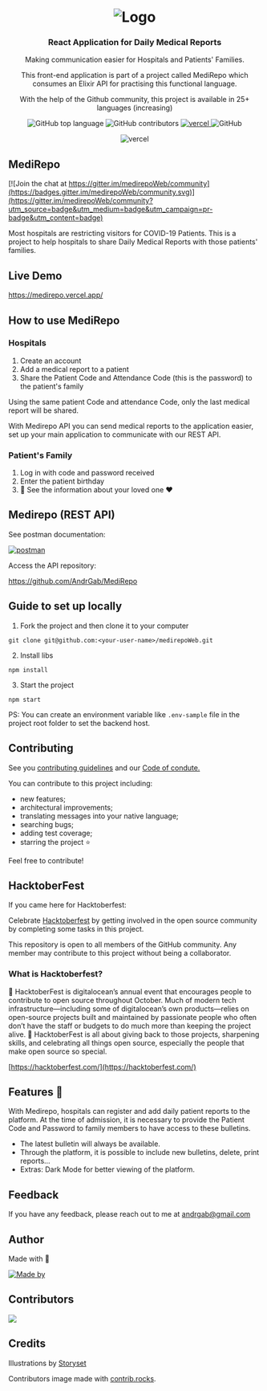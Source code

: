 <h1 align="center">
  <img alt="Logo" src="https://user-images.githubusercontent.com/57791712/194556500-f4291b47-325e-43b2-adb6-e224152fd327.png">
</h1>

<h3 align="center">
  React Application for Daily Medical Reports
</h3>
<p align="center">Making communication easier for Hospitals and Patients' Families.</p>
<p align="center">This front-end application is part of a project called MediRepo which consumes an Elixir API for practising this functional language.</p>

<p align="center">With the help of the Github community, this project is available in 25+ languages (increasing)</p>
<p align="center">
  <img alt="GitHub top language" src="https://img.shields.io/github/languages/top/Andrgab/medirepoWeb?color=6485e3&logo=React">
<img alt="GitHub contributors" src="https://img.shields.io/github/contributors/andrgab/medirepoweb">
  <a href="https://img.shields.io/github/deployments/andrgab/medirepoWeb/Production?label=Vercel&logo=Vercel" target="_blank" rel="noopener noreferrer">
    <img alt="vercel" src="https://img.shields.io/github/deployments/andrgab/medirepoWeb/Production?label=Vercel&logo=Vercel">
  </a>
  <img alt="GitHub" src="https://img.shields.io/github/license/Andrgab/medirepoWeb?color=ff69b4">
</p>

<p align="center">
    <img alt="vercel" src="https://user-images.githubusercontent.com/57791712/194555927-9c107aef-3682-4af5-b712-fe9478930b4e.png">
</p>

## MediRepo


[![Join the chat at https://gitter.im/medirepoWeb/community](https://badges.gitter.im/medirepoWeb/community.svg)](https://gitter.im/medirepoWeb/community?utm_source=badge&utm_medium=badge&utm_campaign=pr-badge&utm_content=badge)

Most hospitals are restricting visitors for COVID-19 Patients.
This is a project to help hospitals to share Daily Medical Reports with those patients' families.

## Live Demo

<a href="https://medirepo.vercel.app/" target="_blank" rel="noopener noreferrer">
    https://medirepo.vercel.app/
  </a>

## How to use MediRepo

### Hospitals

1. Create an account
2. Add a medical report to a patient
3. Share the Patient Code and Attendance Code (this is the password) to the patient's family

Using the same patient Code and attendance Code, only the last medical report will be shared.

With Medirepo API you can send medical reports to the application easier, set up your main application to communicate with our REST API.

### Patient's Family

1. Log in with code and password received
2. Enter the patient birthday
3. :tada: See the information about your loved one :heart:

## Medirepo (REST API)

See postman documentation:

[![postman](https://img.shields.io/badge/documentation%20in-postman-orange?logo=postman)](https://documenter.getpostman.com/view/15643514/TzzBpFsL) 

Access the API repository:

<a href="https://github.com/AndrGab/MediRepo" target="_blank" rel="noopener noreferrer">
https://github.com/AndrGab/MediRepo
  </a>

## Guide to set up locally

1. Fork the project and then clone it to your computer

```
git clone git@github.com:<your-user-name>/medirepoWeb.git
```

2. Install libs

```
npm install
```

3. Start the project

```
npm start
```

PS: You can create an environment variable like `.env-sample` file in the project root folder to set the backend host.

## Contributing

See you [contributing guidelines](CONTRIBUTING.md) and our [Code of condute.](CODE_OF_CONDUCT.md)

You can contribute to this project including:

- new features;
- architectural improvements;
- translating messages into your native language;
- searching bugs;
- adding test coverage;
- starring the project :star:

Feel free to contribute!

## HacktoberFest

If you came here for Hacktoberfest:

Celebrate [Hacktoberfest](https://hacktoberfest.com/) by getting involved in the open source community by completing some tasks in this project.

This repository is open to all members of the GitHub community. Any member may contribute to this project without being a collaborator.

### What is Hacktoberfest?

🎃 HacktoberFest is digitalocean’s annual event that encourages people to contribute to open source throughout October. Much of modern tech infrastructure—including some of digitalocean’s own products—relies on open-source projects built and maintained by passionate people who often don’t have the staff or budgets to do much more than keeping the project alive. 🎃 HacktoberFest is all about giving back to those projects, sharpening skills, and celebrating all things open source, especially the people that make open source so special.

[https://hacktoberfest.com/](https://hacktoberfest.com/)

## Features 📜

With Medirepo, hospitals can register and add daily patient reports to the platform.
At the time of admission, it is necessary to provide the Patient Code and Password to family members to have access to these bulletins.

- The latest bulletin will always be available.
- Through the platform, it is possible to include new bulletins, delete, print reports...
- Extras: Dark Mode for better viewing of the platform.

## Feedback

If you have any feedback, please reach out to me at andrgab@gmail.com

## Author

Made with :purple_heart:

 <a href="https://www.linkedin.com/in/andrgab/" target="_blank" rel="noopener noreferrer">
    <img alt="Made by" src="https://img.shields.io/badge/made%20by-Andre%20Gabriel-ff69b4?logo=linkedin">
 </a>

## Contributors

<a href="https://github.com/andrgab/medirepoWeb/graphs/contributors">
  <img src="https://contrib.rocks/image?repo=andrgab/medirepoWeb" />
</a>

## Credits

Illustrations by [Storyset](https://storyset.com/)

Contributors image made with [contrib.rocks](https://contrib.rocks).
